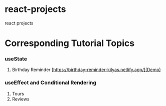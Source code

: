 # react-projects
 react projects
# Corresponding Tutorial Topics
### useState
 1. Birthday Reminder [https://birthday-reminder-kilyas.netlify.app/](Demo)
### useEffect and Conditional Rendering
 1. Tours
 2. Reviews
